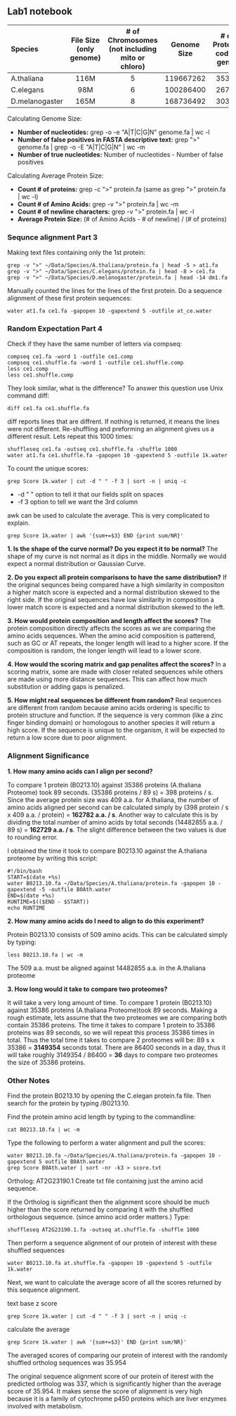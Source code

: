 ## **Lab1 notebook**

|Species|File Size (only genome)|# of Chromosomes (not including mito or chloro)|Genome Size|# of Protein-coding genes|Ave Protein Length|
|:------|:-------:|:---------:|:---------:|:------------:|:---------:|
|A.thaliana| 116M | 5 | 119667262 | 35386 | 409 |
|C.elegans | 98M | 6 | 100286400 | 26789 | 445 |
|D.melanogaster| 165M | 8 | 168736492 | 30307 | 659 |

Calculating Genome Size:

* **Number of nucleotides:** grep -o -e "A|T|C|G|N" genome.fa | wc -l
* **Number of false positives in FASTA descriptive text:** grep ">" genome.fa | grep -o -E "A|T|C|G|N" | wc -m
* **Number of true nucleotides:** Number of nucleotides - Number of false positives

Calculating Average Protein Size:

* **Count # of proteins:** grep -c ">" protein.fa
(same as grep ">" protein.fa | wc -l)
* **Count # of Amino Acids:** grep -v ">" protein.fa | wc -m
* **Count # of newline characters:** grep -v ">" protein.fa | wc -l
* **Average Protein Size:** (# of Amino Acids - # of newline) / (# of proteins)

### Sequnce alignment Part 3

Making text files containing only the 1st protein:

    grep -v ">" ~/Data/Species/A.thaliana/protein.fa | head -5 > at1.fa
    grep -v ">" ~/Data/Species/C.elegans/protein.fa | head -8 > ce1.fa
    grep -v ">" ~/Data/Species/D.melanogaster/protein.fa | head -14 dm1.fa

Manually counted the lines for the lines of the first protein.
Do a sequence alignment of these first protein sequences:

    water at1.fa ce1.fa -gapopen 10 -gapextend 5 -outfile at_ce.water

### Random Expectation Part 4

Check if they have the same number of letters via compseq:

    compseq ce1.fa -word 1 -outfile ce1.comp
    compseq ce1.shuffle.fa -word 1 -outfile ce1.shuffle.comp
    less ce1.comp
    less ce1.shuffle.comp

They look similar, what is the difference? To answer this question use Unix command diff:

    diff ce1.fa ce1.shuffle.fa

diff reports lines that are diffrent. If nothing is returned, it means the lines were not different. Re-shuffling and preforming an alignment gives us a different result. Lets repeat this 1000 times:

    shuffleseq ce1.fa -outseq ce1.shuffle.fa -shuffle 1000
    water at1.fa ce1.shuffle.fa -gapopen 10 -gapextend 5 -outfile 1k.water

To count the unique scores:

    grep Score 1k.water | cut -d " " -f 3 | sort -n | uniq -c

* -d " " option to tell it that our fields split on spaces
* -f 3 option to tell we want the 3rd column

awk can be used to calculate the average. This is very complicated to explain.

    grep Score 1k.water | awk '{sum+=$3} END {print sum/NR}'

**1. Is the shape of the curve normal? Do you expect it to be normal?**
The shape of my curve is not normal as it dips in the middle. Normally we would expect a normal distribution or Gaussian Curve.

**2. Do you expect all protein comparisons to have the same distribution?**
If the original sequnces being compared have a high similarity in compositon a higher match score is expected and a normal distribution skewed to the right side. If the original sequences have low similarity in composition a lower match score is expected and a normal distribution skewed to the left.

**3. How would protein composition and length affect the scores?**
The protein composition directly affects the scores as we are comparing the amino acids sequences. When the amino acid composition is patterend, such as GC or AT repeats, the longer length will lead to a higher score. If the composition is random, the longer length will lead to a lower score.

**4. How would the scoring matrix and gap penalites affect the scores?**
In a scoring matrix, some are made with closer related sequences while others are made using more distance sequences. This can affect how much substitution or adding gaps is penalized.

**5. How might real sequences be different from random?**
Real sequences are different from random because amino acids ordering is specific to protein structure and function. If the sequence is very common (like a zinc finger binding domain) or homologous to another species it will return a high score. If the sequence is unique to the organism, it will be expected to return a low score due to poor alignment.

### Alignment Significance

**1. How many amino acids can I align per second?**

To compare 1 protein (B0213.10) against 35386 proteins (A.thaliana Proteome) took 89 seconds. (35386 proteins / 89 s) = 398 proteins / s. Since the average protein size was 409 a.a. for A.thaliana, the number of amino acids aligned per second can be calculated simply by (398 protein / s x 409 a.a. / protein) = **162782 a.a. / s**. Another way to calculate this is by dividing the total number of amino acids by total seconds (14482855 a.a. / 89 s) = **162729 a.a. / s**. The slight difference between the two values is due to rounding error.

I obtained the time it took to compare B0213.10 against the A.thaliana proteome by writing this script:

    #!/bin/bash
    START=$(date +%s)
    water B0213.10.fa ~/Data/Species/A.thaliana/protein.fa -gapopen 10 -gapextend -5 -outfile B0Ath.water
    END=$(date +%s)
    RUNTIME=$(($END - $START))
    echo RUNTIME

**2. How many amino acids do I need to align to do this experiment?**

Protein B0213.10 consists of 509 amino acids. This can be calculated simply by typing:

    less B0213.10.fa | wc -m

The 509 a.a. must be aligned against 14482855 a.a. in the A.thaliana proteome

**3. How long would it take to compare two proteomes?**

It will take a very long amount of time. To compare 1 protein (B0213.10) against 35386 proteins (A.thaliana Proteome)took 89 seconds. Making a rough estimate, lets assume that the two proteomes we are comparing both contain 35386 proteins. The time it takes to compare 1 protein to 35386 proteins was 89 seconds, so we will repeat this process 35386 times in total. Thus the total time it takes to compare 2 proteomes will be: 89 s x 35386 = **3149354** seconds total. There are 86400 seconds in a day, thus it will take roughly 3149354 / 86400 = **36** days to compare two proteomes the size of 35386 proteins.

### Other Notes

Find the protein B0213.10 by opening the C.elegan protein.fa file. Then search for the protein by typing /B0213.10.

Find the protein amino acid length by typing to the commandline:

    cat B0213.10.fa | wc -m

Type the following to perform a water alignment and pull the scores:

    water B0213.10.fa ~/Data/Species/A.thaliana/protein.fa -gapopen 10 -gapextend 5 outfile B0Ath.water
    grep Score B0Ath.water | sort -nr -k3 > score.txt

Ortholog: AT2G23190.1
Create txt file containing just the amino acid sequence.

If the Ortholog is significant then the alignment score should be much higher than the score returned by comparing it with the shuffled orthologous sequence. (since amino acid order matters.) Type:

    shuffleseq AT2G23190.1.fa -outseq at.shuffle.fa -shuffle 1000

Then perform a sequence alignment of our protein of interest with these shuffled sequences

    water B0213.10.fa at.shuffle.fa -gapopen 10 -gapextend 5 -outfile 1k.water

Next, we want to calculate the average score of all the scores returned by this sequence alignment.

text base z score

    grep Score 1k.water | cut -d " " -f 3 | sort -n | uniq -c

calculate the average

    grep Score 1k.water | awk '{sum+=$3}' END {print sum/NR}'

The averaged scores of comparing our protein of interest with the randomly shuffled ortholog sequences was 35.954

The original sequence alignment score of our protein of iterest with the predicted ortholog was 337, which is significantly higher than the average score of 35.954.
It makes sense the score of alignment is very high because it is a family of cytochrome p450 proteins which are liver enzymes involved with metabolism.
